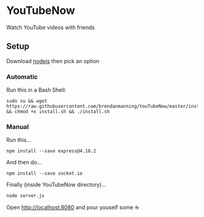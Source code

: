 # YouTubeNow
Watch YouTube videos with friends
## Setup
Download [nodejs](https://nodejs.org/en/) then pick an option
### Automatic
Run this in a Bash Shell:
```
sudo su && wget https://raw.githubusercontent.com/brendanmanning/YouTubeNow/master/install.sh && chmod +x install.sh && ./install.sh
```
### Manual
Run this...
```
npm install --save express@4.10.2
```
And then do...
```
npm install --save socket.io
```
Finally (inside YouTubeNow directory)...
```
node server.js
```
Open [http://localhost:8080](http://localhost:8080) and pour youself some ☕

